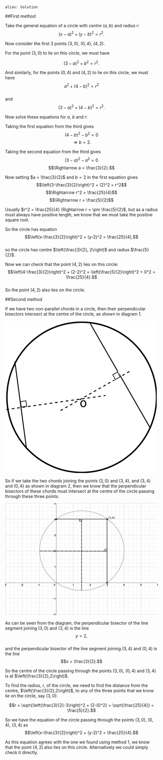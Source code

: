 ````
alias: Solution
````
##First method

Take the general equation of a circle with centre $(a,b)$ and radius $r$:  
$$(x-a)^2 + (y-b)^2 = r^2.$$

Now consider the first 3 points $(3,0)$, $(0,4)$, $(4,2)$.

For the point $(3,0)$ to lie on this circle, we must have

$$(3-a)^2 + b^2 = r^2.$$

And similarly, for the points $(0,4)$ and $(4,2)$ to lie on this circle, we must have  
$$a^2 + (4-b)^2 = r^2$$  
and  
$$(3-a)^2 + (4-b)^2 = r^2.$$  

Now solve these equations for $a$, $b$ and $r$:

Taking the first equation from the third gives  
$$(4-b)^2 - b^2 = 0$$
$$\Rightarrow b = 2.$$  

Taking the second equation from the third gives  
$$(3-a)^2 - a^2 = 0$$
$$\Rightarrow a = \frac{3}{2}.$$

Now setting $a = \frac{3}{2}$ and $b = 2$ in the first equation gives
$$\left(3-\frac{3}{2}\right)^2 + (2)^2 = r^2$$ 
$$\Rightarrow r^2 = \frac{25}{4}$$
$$\Rightarrow r = \frac{5}{2}$$  

<div class="chalk">
Usually $r^2 = \frac{25}{4} \Rightarrow r = \pm \frac{5}{2}$, but as a radius must always have positive length, we know that we must take the positive square root.
</div>

So the circle has equation  
$$\left(x-\frac{3}{2}\right)^2 + (y-2)^2 = \frac{25}{4},$$  
so the circle has centre $\left(\frac{3}{2}, 2\right)$ and radius $\frac{5}{2}$.  

Now we can check that the point $(4,2)$ lies on this circle:  
$$\left(4-\frac{3}{2}\right)^2 + (2-2)^2 = \left(\frac{5}{2}\right)^2 + 0^2 = \frac{25}{4}.$$  
So the point $(4,2)$ also lies on the circle.


##Second method

<div class="chalk">
If we have two non-parallel chords in a circle, then their perpendicular bisectors intersect at the centre of the circle, as shown in diagram 1.

![Diagram 1](Q2diagram1.png)
</div>

So if we take the two chords joining the points $(3,0)$ and $(3,4)$, and $(3,4)$ and $(0,4)$ as shown in diagram 2, then we know that the perpendicular bisectors of these chords must intersect at the centre of the circle passing through these three points.  

![Diagram 2](Q2diagram2.png)  

As can be seen from the diagram, the perpendicular bisector of the line segment joining $(3,0)$ and $(3,4)$ is the line  
$$y = 2,$$  
and the perpendicular bisector of the line segment joining $(3,4)$ and $(0,4)$ is the line  
$$x = \frac{3}{2}.$$  

So the centre of the circle passing through the points $(3,0)$, $(0,4)$ and $(3,4)$ is at $\left(\frac{3}{2},2\right)$.

To find the radius, $r$, of the circle, we need to find the distance from the centre, $\left(\frac{3}{2},2\right)$, to any of the three points that we know lie on the circle, say $(3,0)$:  

$$r = \sqrt{\left(\frac{3}{2}-3\right)^2 + (2-0)^2} = \sqrt{\frac{25}{4}} = \frac{5}{2}.$$  

So we have the equation of the circle passing through the points $(3,0)$, $(0,4)$, $(3,4)$ as  
$$\left(x-\frac{3}{2}\right)^2 + (y-2)^2 = \frac{25}{4}.$$  

As this equation agrees with the one we found using method 1, we know that the point $(4,2)$ also lies on this circle.  Alternatively we could simply check it directly.
